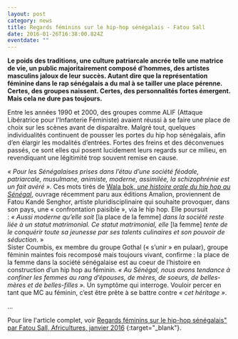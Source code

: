 ```yaml
---
layout: post
category: news
title: Regards féminins sur le hip-hop sénégalais - Fatou Sall
date: 2016-01-26T16:38:00.824Z
eventdate: ""
---
```

**Le poids des traditions, une culture patriarcale ancrée telle une matrice de vie, un public majoritairement composé d’hommes, des artistes masculins jaloux de leur succès. Autant dire que la représentation féminine dans le rap sénégalais a du mal à se tailler une place pérenne. Certes, des groupes naissent. Certes, des personnalités fortes émergent. Mais cela ne dure pas toujours.**

Entre les années 1990 et 2000, des groupes comme ALIF (Attaque Libératrice pour l’Infanterie Féministe) avaient réussi à se faire une place de choix sur les scènes avant de disparaître. Malgré tout, quelques individualités continuent de pousser les portes du hip hop sénégalais, afin d’en élargir les modalités d’entrées. Fortes des freins et des déconvenues passés, ce sont elles qui posent lucidement leurs regards sur ce milieu, en revendiquant une légitimité trop souvent remise en cause.

*« Pour les Sénégalaises prises dans l’étau d’une société féodale, patriarcale, musulmane, animiste, moderne, assimilée, la schizophrénie est un fait avéré »*. Ces mots tirés de [Wala bok, *une histoire orale du hip hop au Sénégal*](https://www.amalion.net/catalogue/wala-bok-une-histoire-orale-du-hip-hop-au-s%C3%A9n%C3%A9gal/), ouvrage récemment paru aux éditions Amalion, proviennent de Fatou Kandé Senghor, artiste pluridisciplinaire qui souhaite provoquer, dans son pays, une « confrontation paisible », via le hip hop. Elle poursuit : *« Aussi moderne qu’elle soit* \[la place de la femme] *dans la société reste liée à un statut matrimonial. Ce statut matrimonial, elle* \[la femme] *tente de le conquérir toute sa jeunesse par ses talents culinaires et son pouvoir de séduction*. »\
Sister Coumbis, ex membre du groupe Gothal (« s’unir » en pulaar), groupe féminin maintes fois recomposé mais toujours vivant, confirme : la place de la femme dans la société sénégalaise est au coeur de l’histoire en construction d’un hip hop au féminin. *« Au Sénégal, nous avons tendance à confiner les femmes au rang d’épouses, de mères, de soeurs, de belles-mères et de belles-filles ».* Un symptôme qui interroge. Vouloir percer en tant que MC au féminin, c’est être prête à se battre contre *« cet héritage »*.

...

Pour lire l'article complet, voir [Regards féminins sur le hip-hop sénégalais" par Fatou Sall, Africultures, janvier 2016](http://africultures.com/regards-feminins-sur-le-hip-hop-senegalais-13430/) {:target="_blank"}.